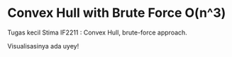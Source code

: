 # Convex Hull with Brute Force O(n^3)

Tugas kecil Stima IF2211 : Convex Hull, brute-force approach.

Visualisasinya ada uyey!
